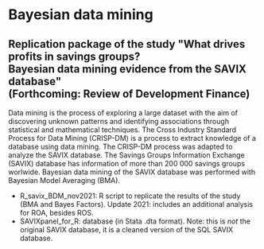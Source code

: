 # Bayesian data mining

## Replication package of the study "What drives profits in savings groups? <br /> Bayesian data mining evidence from the SAVIX database"<br /> (Forthcoming: Review of Development Finance)

Data mining is the process of exploring a large dataset with the aim of discovering unknown patterns and identifying associations through statistical and mathematical techniques. The Cross Industry Standard Process for Data Mining (CRISP-DM) is a process to extract knowledge of a database using data mining. The CRISP-DM process was adapted to analyze the SAVIX database. The Savings Groups Information Exchange (SAVIX) database has information of more than 200 000 savings groups worlwide. Bayesian data mining of the SAVIX database was performed with Bayesian Model Averaging (BMA).

* R_savix_BDM_nov2021: R script to replicate the results of the study (BMA and Bayes Factors). Update 2021: includes an additional analysis for ROA, besides ROS.
* SAVIXpanel_for_R: database (in Stata .dta format). Note: this is *_not_* the original SAVIX database, it is a cleaned version of the SQL SAVIX database.
